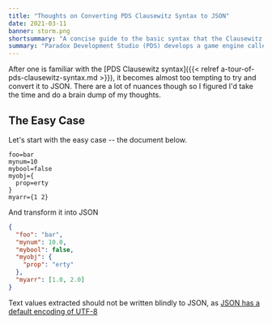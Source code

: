 ```yaml
---
title: "Thoughts on Converting PDS Clausewitz Syntax to JSON"
date: 2021-03-11
banner: storm.png
shortsummary: "A concise guide to the basic syntax that the Clausewitz parser handles as well as edge cases one will encounter"
summary: "Paradox Development Studio (PDS) develops a game engine called Clausewitz that consumes and produces files in a proprietary format. This format is undocumented. I decided it would be worthwhile for myself as well as future developers interested in writing parsers to not only know the basics of this format but also the edge cases that I've encountered along the way."
---
```


After one is familiar with the [PDS Clausewitz syntax]({{< relref a-tour-of-pds-clausewitz-syntax.md >}}), it becomes almost too tempting to try and convert it to JSON. There are a lot of nuances though so I figured I'd take the time and do a brain dump of my thoughts.

## The Easy Case

Let's start with the easy case -- the document below.

```plain
foo=bar
mynum=10
mybool=false
myobj={
  prop=erty
}
myarr={1 2}
```

And transform it into JSON

```json
{
  "foo": "bar",
  "mynum": 10.0,
  "mybool": false,
  "myobj": {
    "prop": "erty"
  },
  "myarr": [1.0, 2.0]
}
```

Text values extracted should not be written blindly to JSON, as [JSON has a default encoding of UTF-8](https://tools.ietf.org/html/rfc7158#section-8.1)